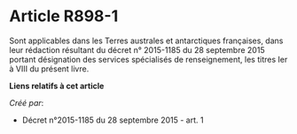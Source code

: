 # Article R898-1

Sont applicables dans les Terres australes et antarctiques françaises, dans leur rédaction résultant du décret n° 2015-1185
du 28 septembre 2015 portant désignation des services spécialisés de renseignement, les titres Ier à VIII du présent livre.

**Liens relatifs à cet article**

_Créé par_:

  - Décret n°2015-1185 du 28 septembre 2015 - art. 1
